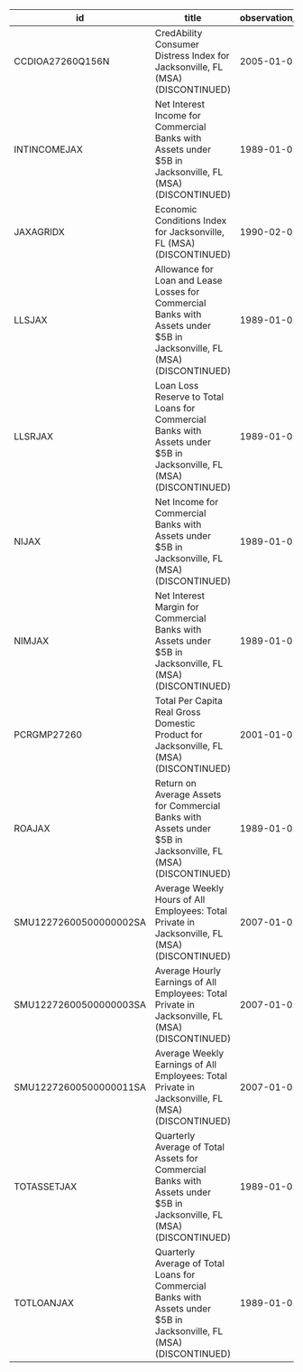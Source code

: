 | id                     | title                                                                                                                   | observation_start   | observation_end   |
|------------------------|-------------------------------------------------------------------------------------------------------------------------|---------------------|-------------------|
| CCDIOA27260Q156N       | CredAbility Consumer Distress Index for Jacksonville, FL (MSA) (DISCONTINUED)                                           | 2005-01-01          | 2013-01-01        |
| INTINCOMEJAX           | Net Interest Income for Commercial Banks with Assets under $5B in Jacksonville, FL (MSA) (DISCONTINUED)                 | 1989-01-01          | 2020-07-01        |
| JAXAGRIDX              | Economic Conditions Index for Jacksonville, FL (MSA) (DISCONTINUED)                                                     | 1990-02-01          | 2019-12-01        |
| LLSJAX                 | Allowance for Loan and Lease Losses for Commercial Banks with Assets under $5B in Jacksonville, FL (MSA) (DISCONTINUED) | 1989-01-01          | 2020-07-01        |
| LLSRJAX                | Loan Loss Reserve to Total Loans for Commercial Banks with Assets under $5B in Jacksonville, FL (MSA) (DISCONTINUED)    | 1989-01-01          | 2020-07-01        |
| NIJAX                  | Net Income for Commercial Banks with Assets under $5B in Jacksonville, FL (MSA) (DISCONTINUED)                          | 1989-01-01          | 2020-07-01        |
| NIMJAX                 | Net Interest Margin for Commercial Banks with Assets under $5B in Jacksonville, FL (MSA) (DISCONTINUED)                 | 1989-01-01          | 2020-07-01        |
| PCRGMP27260            | Total Per Capita Real Gross Domestic Product for Jacksonville, FL (MSA) (DISCONTINUED)                                  | 2001-01-01          | 2017-01-01        |
| ROAJAX                 | Return on Average Assets for Commercial Banks with Assets under $5B in Jacksonville, FL (MSA) (DISCONTINUED)            | 1989-01-01          | 2020-07-01        |
| SMU12272600500000002SA | Average Weekly Hours of All Employees: Total Private in Jacksonville, FL (MSA) (DISCONTINUED)                           | 2007-01-01          | 2022-03-01        |
| SMU12272600500000003SA | Average Hourly Earnings of All Employees: Total Private in Jacksonville, FL (MSA) (DISCONTINUED)                        | 2007-01-01          | 2022-03-01        |
| SMU12272600500000011SA | Average Weekly Earnings of All Employees: Total Private in Jacksonville, FL (MSA) (DISCONTINUED)                        | 2007-01-01          | 2022-03-01        |
| TOTASSETJAX            | Quarterly Average of Total Assets for Commercial Banks with Assets under $5B in Jacksonville, FL (MSA) (DISCONTINUED)   | 1989-01-01          | 2020-07-01        |
| TOTLOANJAX             | Quarterly Average of Total Loans for Commercial Banks with Assets under $5B in Jacksonville, FL (MSA) (DISCONTINUED)    | 1989-01-01          | 2020-07-01        |